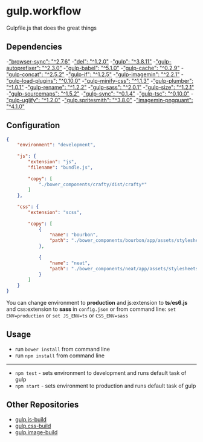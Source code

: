# gulp.workflow
Gulpfile.js that does the great things

## Dependencies
-["browser-sync": "^2.7.6"](https://www.npmjs.com/package/browser-sync/)
-["del": "^1.2.0"](https://www.npmjs.com/package/del/)
-["gulp": "^3.8.11"](https://www.npmjs.com/package/gulp/)
-["gulp-autoprefixer": "^2.3.0"](https://www.npmjs.com/package/gulp-autoprefixer/)
-["gulp-babel": "^5.1.0"](https://www.npmjs.com/package/gulp-babel/)
-["gulp-cache": "^0.2.9"](https://www.npmjs.com/package/gulp-cache/)
-["gulp-concat": "^2.5.2"](https://www.npmjs.com/package/gulp-concat/)
-["gulp-if": "^1.2.5"](https://www.npmjs.com/package/gulp-if/)
-["gulp-imagemin": "^2.2.1"](https://www.npmjs.com/package/gulp-imagemin/)
-["gulp-load-plugins": "^0.10.0"](https://www.npmjs.com/package/gulp-load-plugins/)
-["gulp-minify-css": "^1.1.3"](https://www.npmjs.com/package/gulp-minify-css/)
-["gulp-plumber": "^1.0.1"](https://www.npmjs.com/package/gulp-plumber/)
-["gulp-rename": "^1.2.2"](https://www.npmjs.com/package/gulp-rename/)
-["gulp-sass": "^2.0.1"](https://www.npmjs.com/package/gulp-sass/)
-["gulp-size": "^1.2.1"](https://www.npmjs.com/package/gulp-size/)
-["gulp-sourcemaps": "^1.5.2"](https://www.npmjs.com/package/gulp-sourcemaps/)
-["gulp-sync": "^0.1.4"](https://www.npmjs.com/package/gulp-sync/)
-["gulp-tsc": "^0.10.0"](https://www.npmjs.com/package/gulp-tsc/)
-["gulp-uglify": "^1.2.0"](https://www.npmjs.com/package/gulp-uglify/)
-["gulp.spritesmith": "^3.8.0"](https://www.npmjs.com/package/gulp.spritesmith/)
-["imagemin-pngquant": "^4.1.0"](https://www.npmjs.com/package/imagemin-pngquant/)

## Configuration
```json
{
	"environment": "development",
	
	"js": {
		"extension": "js",
		"filename": "bundle.js",
		
		"copy": [
			"./bower_components/crafty/dist/crafty*"
		]
	},
	
	"css": {
		"extension": "scss",
		
		"copy": [
			{
				"name": "bourbon",
				"path": "./bower_components/bourbon/app/assets/stylesheets/**/*"
			},
			
			{
				"name": "neat",
				"path": "./bower_components/neat/app/assets/stylesheets/**/*"
			}
		]
	}
}
```

You can change environment to **production** and js:extension to **ts**/**es6.js** and css:extension to **sass** in `config.json` or from command line: `set ENV=production` or `set JS_ENV=ts` or `CSS_ENV=sass`

## Usage
- run `bower install` from command line
- run `npm install` from command line

---

- `npm test` - sets environment to development and runs default task of gulp
- `npm start` - sets environment to production and runs default task of gulp

## Other Repositories
- [gulp.js-build](https://github.com/zgabievi/gulp.js-build)
- [gulp.css-build](https://github.com/zgabievi/gulp.css-build)
- [gulp.image-build](https://github.com/zgabievi/gulp.image-build)